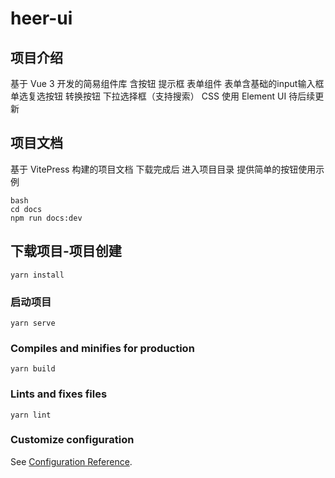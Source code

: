 # heer-ui

## 项目介绍
基于 Vue 3 开发的简易组件库 含按钮 提示框 表单组件
表单含基础的input输入框 单选复选按钮 转换按钮 下拉选择框（支持搜索）
CSS 使用 Element UI
待后续更新
## 项目文档
基于 VitePress 构建的项目文档
下载完成后 进入项目目录
提供简单的按钮使用示例

```
bash
cd docs
npm run docs:dev    
```

## 下载项目-项目创建
```
yarn install
```

### 启动项目
```
yarn serve
```

### Compiles and minifies for production
```
yarn build
```

### Lints and fixes files
```
yarn lint
```

### Customize configuration
See [Configuration Reference](https://cli.vuejs.org/config/).
